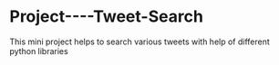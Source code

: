 # Project----Tweet-Search
This mini project helps to search various tweets with help of different python libraries
